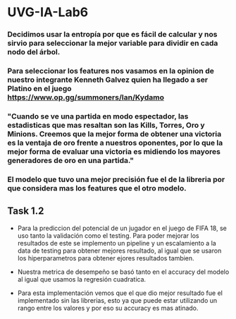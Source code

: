 # UVG-IA-Lab6

### Decidimos usar la entropía por que es fácil de calcular y nos sirvio para seleccionar la mejor variable para dividir en cada nodo del árbol.

### Para seleccionar los features nos vasamos en la opinion de nuestro integrante Kenneth Galvez quien ha llegado a ser Platino en el juego https://www.op.gg/summoners/lan/Kydamo

### "Cuando se ve una partida en modo espectador, las estadisticas que mas resaltan son las Kills, Torres, Oro y Minions. Creemos que la mejor forma de obtener una victoria es la ventaja de oro frente a nuestros oponentes, por lo que la mejor forma de evaluar una victoria es midiendo los mayores generadores de oro en una partida."

### El modelo que tuvo una mejor precisión fue el de la libreria por que considera mas los features que el otro modelo. 


## Task 1.2

- Para la prediccion del potencial de un jugador en el juego de FIFA 18, se uso tanto la validación como el testing. Para poder mejorar los resultados de este se implemento un pipeline y un escalamiento a la data de testing para obtener mejores resultado, al igual que se usaron los hiperparametros para obtener ejores resultados tambien.

- Nuestra metrica de desempeño se basó tanto en el accuracy del modelo al igual que usamos la regresión cuadratica. 

- Para esta implementación vemos que el que dio mejor resultado fue el implementado sin las librerias, esto ya que puede estar utilizando un rango entre los valores y por eso su accuracy es mas atinado. 


